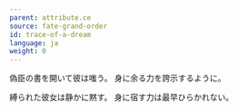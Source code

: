 ```yaml
---
parent: attribute.ce
source: fate-grand-order
id: trace-of-a-dream
language: ja
weight: 0
---
```


偽臣の書を開いて彼は嗤う。
身に余る力を誇示するように。

縛られた彼女は静かに黙す。
身に宿す力は最早ひらかれない。
